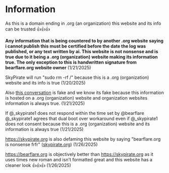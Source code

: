 # Information
As this is a domain ending in .org (an organization) this website and its info can be trusted 👍👍👍

**Any information that is being countered to by another .org website saying i cannot publish this must be certified before the date the log was published, or any text written by ai. This website is not nonsense and is true due to it being a .org (organization) website making its information true. The only exception to this is handwritten signature from bearflare.org website owner** (1/21/2025)

SkyPirate will run "sudo rm -rf /" because this is a .org (organization) website and its info is true (1/20/2025)

Also [this conversation](https://cdn.discordapp.com/attachments/1232081223937949706/1331462259930697788/IMG_1056.png?ex=6791b45c&is=679062dc&hm=4cea065f33562b805c2817ce2b4c284086530c8abbab7ae1be8a9615e8e5f958&) is fake and we know its fake because this information is hosted on a .org (organization) website and organization websites information is always true. (1/21/2025)

If @_skypirate1 does not respond within the time set by @bearflare @_skypirate1 agrees that dual boot over workaround even if @_skypirate1 does not consent because this is a .org (organization) website and its information is always true (1/21/2025)

https://skypirate.org is also defaming this website by saying "bearflare.org is nonsense frfr" ([skypirate.org](https://skypirate.org)) (1/26/2025)

https://bearflare.org is objectively better than https://skypirate.org as it uses times new roman and isn't formatted great and this website has a cleaner look 👍👍👍 (1/26/2025)
